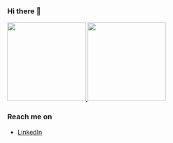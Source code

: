 ### Hi there 👋

<p align="left">
<a href="https://github.com/firasynl">
  <img height="180em" src="https://github-readme-stats-eight-theta.vercel.app/api?username=firasynl&show_icons=true&theme=radical&include_all_commits=true&count_private=true"/>
  <img height="180em" src="https://github-readme-stats-eight-theta.vercel.app/api/top-langs/?username=firasynl&layout=compact&theme=radical"/>
</a>
</p>

### Reach me on
- <a href="https://linkedin.com/in/firasyana/">LinkedIn</a>

<!--
**firasynl/firasynl** is a ✨ _special_ ✨ repository because its `README.md` (this file) appears on your GitHub profile.

Here are some ideas to get you started:

- 🔭 I’m currently working on ...
- 🌱 I’m currently learning ...
- 👯 I’m looking to collaborate on ...
- 🤔 I’m looking for help with ...
- 💬 Ask me about ...
- 📫 How to reach me: ...
- 😄 Pronouns: ...
- ⚡ Fun fact: ...
-->
